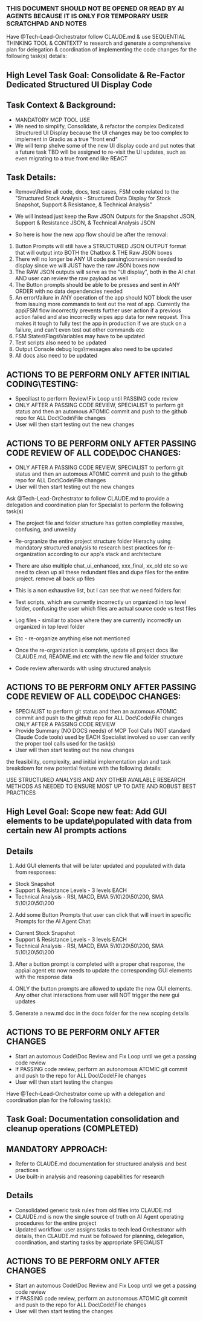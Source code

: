 ### THIS DOCUMENT SHOULD NOT BE OPENED OR READ BY AI AGENTS BECAUSE IT IS ONLY FOR TEMPORARY USER SCRATCHPAD AND NOTES


Have @Tech-Lead-Orchestrator follow CLAUDE.md & use SEQUENTIAL THINKING TOOL & CONTEXT7 to research and generate a comprehensive plan for delegation & coordination of implementing the code changes for the following task(s) details:

## High Level Task Goal: Consolidate & Re-Factor Dedicated Structured UI Display Code

## Task Context & Background:
- MANDATORY MCP TOOL USE
- We need to simplify, Consolidate, & refactor the complex Dedicated Structured UI Display because the UI changes may be too complex to implement in Gradio as a true "front end"
- We will temp shelve some of the new UI display code and put notes that a future task TBD will be assigned to re-visit the UI updates, such as even migrating to a true front end like REACT

## Task Details:
- Remove\Retire all code, docs, test cases, FSM code related to the "Structured Stock Analysis -  Structured Data Display for  Stock Snapshot, Support & Resistance, & Technical Analysis"
- We will instead just keep the Raw JSON Outputs for the Snapshot JSON, Support & Resistance JSON, & Technical Analysis JSON

- So here is how the new app flow should be after the removal:
1. Button Prompts will still have a STRUCTURED JSON OUTPUT format that will output into BOTH the Chatbox & THE Raw JSON boxes
2. There will no longer be ANY UI code parsing\conversion needed to display since we will JUST have the raw JSON boxes now
3. The RAW JSON outputs will serve as the "UI display", both in the AI chat AND user can review the raw payload as well
4. The Button prompts should be able to be presses and sent in ANY ORDER with no data dependencies needed
5. An error\failure in ANY operation of the app should NOT block the user from issuing more commands to test out the rest of app. Currently the app\FSM flow incorrectly prevents further user action if a previous action failed and also incorrectly wipes app data for new request. This makes it tough to fully test the app in production if we are stuck on a failure, and can't even test out other commands etc
6. FSM States\Flags\Variables may have to be updated
7. Test scripts also need to be updated
8. Output Console debug logs\messages also need to be updated
9. All docs also need to be updated

## ACTIONS TO BE PERFORM ONLY AFTER INITIAL CODING\TESTING:
- Speciliast to perform Review\Fix Loop until PASSING code review
- ONLY AFTER A PASSING CODE REVIEW, SPECIALIST to perform git status and then an automous ATOMIC commit and push to the github repo for ALL Doc\Code\File changes 
- User will then start testing out the new changes




## ACTIONS TO BE PERFORM ONLY AFTER PASSING CODE REVIEW OF ALL CODE\DOC CHANGES:
- ONLY AFTER A PASSING CODE REVIEW, SPECIALIST to perform git status and then an automous ATOMIC commit and push to the github repo for ALL Doc\Code\File changes 
- User will then start testing out the new changes



 Ask @Tech-Lead-Orchestrator to follow CLAUDE.md to provide a delegation and coordination plan for Specialist to perform the following task(s)

- The project file and folder structure has gotten completley massive, confusing, and unweildy
- Re-orgranize the entire project structure folder Hierachy using mandatory structured analysis to research best practices for re-organization according to our app's stack and architecture
- There are also multiple chat_ui_enhanced, xxx_final, xx_old etc so we need to clean up all these redundant files and dupe files for the entire project. remove all back up files
- This is a non exhaustive list, but I can see that we need folders for:
- Test scripts, which are currently incorrectly un organized in top level folder, confusing the user which files are actual source code vs test files
- Log files - similiar to above where they are currently incorrectly un organized in top level folder
- Etc - re-organize anything else not mentioned

- Once the re-organization is complete, update all project docs like CLAUDE.md, README.md etc with the new file and folder structure
- Code review afterwards with using structured analysis

## ACTIONS TO BE PERFORM ONLY AFTER PASSING CODE REVIEW OF ALL CODE\DOC CHANGES:
- SPECIALIST to perform git status and then an automous ATOMIC commit and push to the github repo for ALL Doc\Code\File changes ONLY AFTER A PASSING CODE REVIEW
- Provide Summary (NO DOCS needs) of MCP Tool Calls (NOT standard Claude Code tools) used by EACH Specialist involved so user can verify the proper tool calls used for the task(s)
- User will then start testing out the new changes





 the feasibility, complexity, and initial implementation plan and task breakdown for new potential feature with the following details:

USE STRUCTURED ANALYSIS AND ANY OTHER AVAILABLE RESEARCH METHODS AS NEEDED TO ENSURE MOST UP TO DATE AND ROBUST BEST PRACTICES

## High Level Goal: Scope new feat: Add GUI elements to be update\populated with data from certain new AI prompts actions


## Details

1. Add GUI elements that will be later updated and populated with data from responses:
- Stock Snapshot
- Support & Resistance Levels - 3 levels EACH
- Technical Analysis - RSI, MACD, EMA 5\10\20\50\200, SMA 5\10\20\50\200

2. Add some Button Prompts that user can click that will insert in specific Prompts for the AI Agent Chat:
- Current Stock Snapshot
- Support & Resistance Levels - 3 levels EACH
- Technical Analysis - RSI, MACD, EMA 5\10\20\50\200, SMA 5\10\20\50\200

3. After a button prompt is completed with a proper chat response, the app\ai agent etc now needs to update the corresponding GUI elements with the response data

4. ONLY the button prompts are allowed to update the new GUI elements. Any other chat interactions from user will NOT trigger the new gui updates

5. Generate a new.md doc in the docs folder for the new scoping details

## ACTIONS TO BE PERFORM ONLY AFTER CHANGES
- Start an automous Code\Doc Review and Fix Loop until we get a passing code review
- If PASSING code review, perform an autonomous ATOMIC git commit and push to the repo for ALL Doc\Code\File changes
- User will then start testing the changes


Have @Tech-Lead-Orchestrator come up with a delegation and coordination plan for the following task(s):

## Task Goal: Documentation consolidation and cleanup operations (COMPLETED)

## MANDATORY APPROACH:
- Refer to CLAUDE.md documentation for structured analysis and best practices
- Use built-in analysis and reasoning capabilities for research

## Details
- Consolidated generic task rules from old files into CLAUDE.md
- CLAUDE.md is now the single source of truth on AI Agent operating procedures for the entire project
- Updated workflow: user assigns tasks to tech lead Orchestrator with details, then CLAUDE.md must be followed for planning, delegation, coordination, and starting tasks by appropriate SPECIALIST

## ACTIONS TO BE PERFORM ONLY AFTER CHANGES
- Start an automous Code\Doc Review and Fix Loop until we get a passing code review
- If PASSING code review, perform an autonomous ATOMIC git commit and push to the repo for ALL Doc\Code\File changes
- User will then start testing the changes


